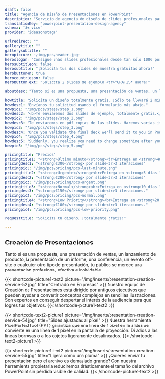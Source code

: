 ```yaml
---
draft: false
title: "Agencia de Diseño de Presentaciones en PowerPoint"
description: "Servicio de agencia de diseño de slides profesionales para empresas y particulares. Descuentos por volumen"
translationKey: "powerpoint-presentation-design-agency"
schema: "Service"
provider: "ideasonstage"

urlredirect: ""
gallerytitle: ""
gallerysubtitle: ""
heropicture: "/img/pcs/header.jpg"
heroslogan: "Consigue unas slides profesionales desde tan sólo 100€ por slide"
herosubtitleon: false
herosubtitle: "¡Solicita tus dos slides de muestra gratuitas ahora!"
herobuttonon: true
herocountrieson: false
herobuttonText: "Solicita 2 slides de ejemplo <br>*GRATIS* ahora!"

aboutdesc: "Tanto si es una propuesta, una presentación de ventas, un lanzamiento de producto, la presentación de un informe, una conferencia, un evento off-site o cualquier otro tipo de presentación, tu público se merece una presentación profesional, efectiva e inolvidable."

howtitle: "Solicita un diseño totalmente gratis. ¡Sólo te llevará 2 minutos!"
howdesc1: "Envíanos tu solicitud usando el formulario más abajo."
howpic1: "/img/pcs/steps/step_1.png"
howdesc2: "<b>Te enviaremos dos slides de ejemplo, totalmente gratis.</b><br> Tras varias iteraciones, llegaremos al diseño exacto que estés buscando.<br>Una vez que des tu aprobación al diseño, te pediremos que hagas el pago por PayPal."
howpic2: "/img/pcs/steps/step_2.png"
howdesc3: "Te enviaremos en pdf copias de las slides. Haremos varias iteraciones sobre la presentación hasta que el resultado te satisfaga. Una vez recibamos tu validación definitiva, te enviaremos la presentación en formato PowerPoint o Keynote."
howpic3: "/img/pcs/steps/step_3.png"
howdesc4: "Once you validate the final deck we'll send it to you in PowerPoint format."
howpic4: "/img/pcs/steps/step_4.png"
howdesc5: "Suddenly, you realize you need to change something after you get the PowerPoint presentation? Don't worry, we have you covered.<br>You'll be able to request one more change after you receive the presentation!"
howpic5: "/img/pcs/steps/step_5.png"

pricingtitle: "Precios"
pricingtitle1: "<strong>Último minuto</strong><br>Entrega en <strong>48 horas</strong><br>"
pricingdesc1: "<strong>€300</strong> por slide<br>3 iteraciones"
pricingpic1: "/img/pcs/pricing/pcs-last-minute.png"
pricingtitle2: "<strong>Urgente</strong><br>Entrega en <strong>5 días laborables</strong>"
pricingdesc2: "<strong>€200</strong> por slide<br>3 iteraciones"
pricingpic2: "/img/pcs/pricing/pcs-urgent.png"
pricingtitle3: "<strong>Normal</strong><br>Entrega en <strong>10 días laborables</strong>"
pricingdesc3: "<strong>€150</strong> por slide<br>3 iteraciones."
pricingpic3: "/img/pcs/pricing/pcs-normal.png"
pricingtitle4: "<strong>Low Priority</strong><br>Entrega en <strong>20 días laborables</strong><br>"
pricingdesc4: "<strong>€100</strong> por slide<br>3 iteraciones."
pricingpic4: "/img/pcs/pricing/pcs-low-priority.png"

requesttitle: "Solicita tu diseño, ¡totalmente gratis!"

---
```


## Creación de Presentaciones
Tanto si es una propuesta, una presentación de ventas, un lanzamiento de producto, la presentación de un informe, una conferencia, un evento off-site o cualquier otro tipo de presentación, tu público se merece una presentación profesional, efectiva e inolvidable.

{{< shortcode-picture1-text2 picture="/img/inserts/presentation-creation-service-52.jpg" title="Centrado en Empresas" >}}
Nuestro equipo de Creación de Presentaciones está dirigido por antiguos ejecutivos que pueden ayudar a convertir conceptos complejos en sencillas ilustraciones. Son expertos en conseguir despertar el interés de la audiencia para que logres tus objetivos.
{{< /shortcode-picture1-text2 >}}

{{< shortcode-text2-picture1 picture="/img/inserts/presentation-creation-service-54.jpg" title="Slides ajustadas al píxel" >}}
Nuestra herramienta PixelPerfectTool (PPT) garantiza que una línea de 1 píxel en la slides se convierte en una línea de 1 píxel en la pantalla de proyección. Di adios a las líneas borrosas o a los objetos ligeramente desalineados.
{{< /shortcode-text2-picture1 >}}

{{< shortcode-picture1-text2 picture="/img/inserts/presentation-creation-service-55.jpg" title="Ligera como una pluma" >}}
¿Quieres enviar tu presentación pero el archivo es demasiado grande? Con nuestra herramienta propietaria reduciremos drásticamente el tamaño del archivo PowerPoint sin pérdida visible de calidad.
{{< /shortcode-picture1-text2 >}}
